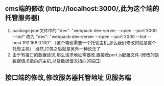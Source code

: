
## cms端的修改 (http://localhost:3000/,此为这个端的托管服务器)

1. package.json文件中的 "dev": "webpack-dev-server --open --port 3000  --hot"
   改为 "dev": "webpack-dev-server --open --port 3000  --hot --host 192.168.0.100"
   （这个端也需要一个托管主机,那么我们修改的就是这个托管主机）
   当然,打包之后就是另外一种说法了
2. 由于有接口的数据请求,那么请求地址需要改.直接改port.js配置文件.(修改的是数据请求指向的主机,以及数据请求指向的端口)




## 接口端的修改,修改服务器托管地址   见服务端